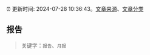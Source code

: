 :alarm_clock: 更新时间: 2024-07-28 10:36:43。[文章来源](/README.md)、[文章分类](/TAGS.md)

## 报告


> 关键字：`报告`、`月报`



